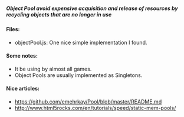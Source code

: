 ##### Object Pool avoid expensive acquisition and release of resources by recycling objects that are no longer in use

#### Files:
+ objectPool.js: One nice simple implementation I found.

#### Some notes:
+ It be using by almost all games.
+ Object Pools are usually implemented as Singletons.

#### Nice articles:
+ https://github.com/emehrkay/Pool/blob/master/README.md
+ http://www.html5rocks.com/en/tutorials/speed/static-mem-pools/

